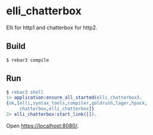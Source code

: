 elli_chatterbox
=====

Elli for http1 and chatterbox for http2.

Build
-----

    $ rebar3 compile

Run
----

```erlang
$ rebar3 shell
1> application:ensure_all_started(elli_chatterbox).
{ok,[elli,syntax_tools,compiler,goldrush,lager,hpack,
     chatterbox,elli_chatterbox]}
2> elli_chatterbox:start_link([]).
```

Open [https://localhost:8080/](https://localhost:8080/).
